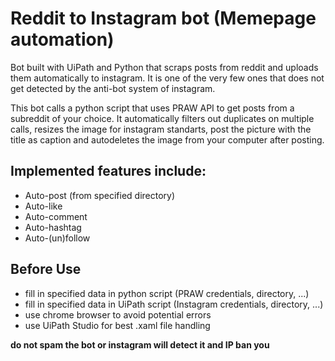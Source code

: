 # Reddit to Instagram bot (Memepage automation)

Bot built with UiPath and Python that scraps posts from reddit and uploads them automatically to instagram.
It is one of the very few ones that does not get detected by the anti-bot system of instagram.

This bot calls a python script that uses PRAW API to get posts from a subreddit of your choice. It automatically filters out duplicates on multiple calls,
resizes the image for instagram standarts, post the picture with the title as caption and autodeletes the image from your computer after posting.

## Implemented features include:
- Auto-post (from specified directory)
- Auto-like
- Auto-comment
- Auto-hashtag
- Auto-(un)follow


## Before Use
- fill in specified data in python script (PRAW credentials, directory, ...)
- fill in specified data in UiPath script (Instagram credentials, directory, ...)
- use chrome browser to avoid potential errors
- use UiPath Studio for best .xaml file handling


**do not spam the bot or instagram will detect it and IP ban you**

